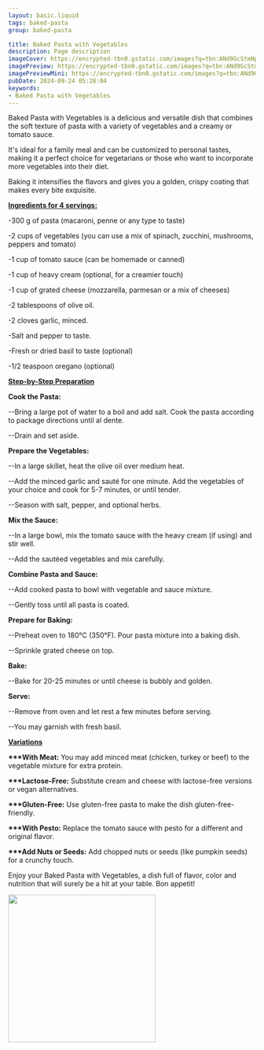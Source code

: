 ```yaml
---
layout: basic.liquid
tags: baked-pasta
group: baked-pasta

title: Baked Pasta with Vegetables
description: Page description
imageCover: https://encrypted-tbn0.gstatic.com/images?q=tbn:ANd9GcStmNpQmEZkZWxMsZ31E-pRPQ4VTH4XKeliIA&s
imagePreview: https://encrypted-tbn0.gstatic.com/images?q=tbn:ANd9GcStmNpQmEZkZWxMsZ31E-pRPQ4VTH4XKeliIA&s
imagePreviewMini: https://encrypted-tbn0.gstatic.com/images?q=tbn:ANd9GcStmNpQmEZkZWxMsZ31E-pRPQ4VTH4XKeliIA&s
pubDate: 2024-09-24 05:28:04
keywords:
- Baked Pasta with Vegetables
---
```





Baked Pasta with Vegetables is a delicious and versatile dish that combines the soft texture of pasta with a variety of vegetables and a creamy or tomato sauce.

It's ideal for a family meal and can be customized to personal tastes, making it a perfect choice for vegetarians or those who want to incorporate more vegetables into their diet.

Baking it intensifies the flavors and gives you a golden, crispy coating that makes every bite exquisite.

<u><b>Ingredients for 4 servings:</b></u>

-300 g of pasta (macaroni, penne or any type to taste)

-2 cups of vegetables (you can use a mix of spinach, zucchini, mushrooms, peppers and tomato)

-1 cup of tomato sauce (can be homemade or canned)

-1 cup of heavy cream (optional, for a creamier touch)

-1 cup of grated cheese (mozzarella, parmesan or a mix of cheeses)

-2 tablespoons of olive oil.

-2 cloves garlic, minced.

-Salt and pepper to taste.

-Fresh or dried basil to taste (optional)

-1/2 teaspoon oregano (optional)

<u><b>Step-by-Step Preparation</b></u>

<b>Cook the Pasta:</b>

--Bring a large pot of water to a boil and add salt. Cook the pasta according to package directions until al dente.

--Drain and set aside.

<b>Prepare the Vegetables:</b>

--In a large skillet, heat the olive oil over medium heat.

--Add the minced garlic and sauté for one minute.
Add the vegetables of your choice and cook for 5-7 minutes, or until tender.

--Season with salt, pepper, and optional herbs.

<b>Mix the Sauce:</b>

--In a large bowl, mix the tomato sauce with the heavy cream (if using) and stir well.

--Add the sautéed vegetables and mix carefully.

<b>Combine Pasta and Sauce:</b>

--Add cooked pasta to bowl with vegetable and sauce mixture.

--Gently toss until all pasta is coated.

<b>Prepare for Baking:</b>

--Preheat oven to 180°C (350°F).
Pour pasta mixture into a baking dish.

--Sprinkle grated cheese on top.

<b>Bake:</b>

--Bake for 20-25 minutes or until cheese is bubbly and golden.

<b>Serve:</b>

--Remove from oven and let rest a few minutes before serving.

--You may garnish with fresh basil.

<u><b>Variations</b></u>

<b>***With Meat:</b> You may add minced meat (chicken, turkey or beef) to the vegetable mixture for extra protein.

<b>***Lactose-Free:</b> Substitute cream and cheese with lactose-free versions or vegan alternatives.

<b>***Gluten-Free:</b> Use gluten-free pasta to make the dish gluten-free-friendly.

<b>***With Pesto:</b> Replace the tomato sauce with pesto for a different and original flavor.

<b>***Add Nuts or Seeds:</b> Add chopped nuts or seeds (like pumpkin seeds) for a crunchy touch.

Enjoy your Baked Pasta with Vegetables, a dish full of flavor, color and nutrition that will surely be a hit at your table. Bon appetit!



<img src="https://www.kitchensanctuary.com/wp-content/uploads/2020/04/Vegetable-Pasta-Bake-Square-FS-19.jpg" width="300" height="300">